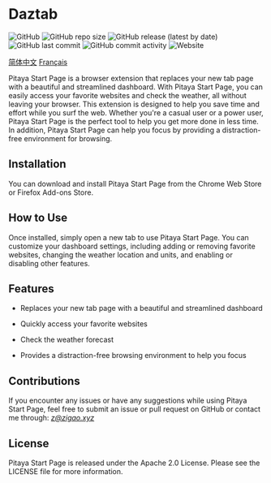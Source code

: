 # Daztab

![GitHub](https://img.shields.io/github/license/ZigaoWang/daztab)
![GitHub repo size](https://img.shields.io/github/repo-size/ZigaoWang/daztab)
![GitHub release (latest by date)](https://img.shields.io/github/v/release/ZigaoWang/daztab)
![GitHub last commit](https://img.shields.io/github/last-commit/ZigaoWang/daztab)
![GitHub commit activity](https://img.shields.io/github/commit-activity/w/ZigaoWang/daztab)
![Website](https://img.shields.io/website?down_message=offline&up_message=online&url=https%3A%2F%2Fpitaya.cyou)

[简体中文](/README_zh.md)
[Français](/README_fr.md)

Pitaya Start Page is a browser extension that replaces your new tab page with a beautiful and streamlined dashboard. With Pitaya Start Page, you can easily access your favorite websites and check the weather, all without leaving your browser. This extension is designed to help you save time and effort while you surf the web. Whether you're a casual user or a power user, Pitaya Start Page is the perfect tool to help you get more done in less time. In addition, Pitaya Start Page can help you focus by providing a distraction-free environment for browsing.


## Installation

You can download and install Pitaya Start Page from the Chrome Web Store or Firefox Add-ons Store.


## How to Use

Once installed, simply open a new tab to use Pitaya Start Page. You can customize your dashboard settings, including adding or removing favorite websites, changing the weather location and units, and enabling or disabling other features.


## Features

- Replaces your new tab page with a beautiful and streamlined dashboard

- Quickly access your favorite websites

- Check the weather forecast

- Provides a distraction-free browsing environment to help you focus


## Contributions

If you encounter any issues or have any suggestions while using Pitaya Start Page, feel free to submit an issue or pull request on GitHub or contact me through: *z@zigao.xyz*


## License

Pitaya Start Page is released under the Apache 2.0 License. Please see the LICENSE file for more information.
